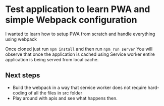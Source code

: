 # Test application to learn PWA and simple Webpack configuration
I wanted to learn how to setup PWA from scratch and handle everything using webpack


Once cloned just run `npm install` and then run `npm run server`
You will observe that once the application is cached using Service worker entire application is being served from local cache.

## Next steps
 * Build the webpack in a way that service worker does not require hard-coding of all the files in src folder
 * Play around with apis and see what happens then.
